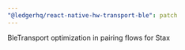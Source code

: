 ```yaml
---
"@ledgerhq/react-native-hw-transport-ble": patch
---
```


BleTransport optimization in pairing flows for Stax
